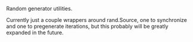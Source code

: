 Random generator utilities.

Currently just a couple wrappers around rand.Source, one to synchronize and one to pregenerate iterations, but this probably will be greatly expanded in the future.
